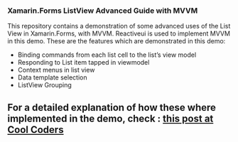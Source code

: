 ### Xamarin.Forms ListView Advanced Guide with MVVM

This repository contains a demonstration of some advanced uses of the List View in Xamarin.Forms, with MVVM. Reactiveui is used to implement MVVM in this demo. These are the features which are demonstrated in this demo:

- Binding commands from each list cell to the list’s view model
- Responding to List item tapped in viewmodel
- Context menus in list view
- Data template selection
- ListView Grouping

## For a detailed explanation of how these where implemented in the demo, check : [this post at Cool Coders](https://doumer.me/xamarin-forms-listview-advanced-guide-with-mvvm/)
